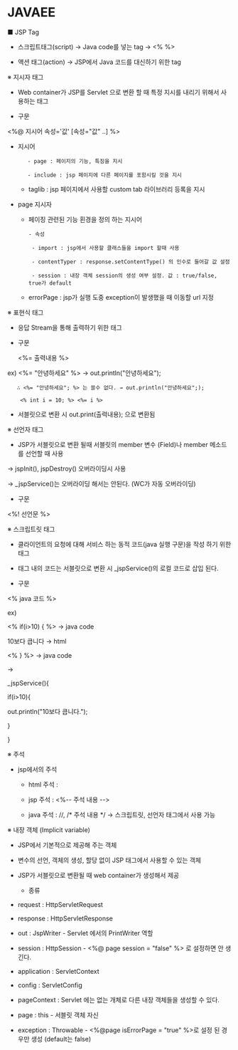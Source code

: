 # JAVAEE

■ JSP Tag

 - 스크립트태그(script) → Java code를 넣는 tag → <% %>

 - 액션 태그(action)  → JSP에서 Java 코드를 대신하기 위한 tag



※ 지시자 태그

- Web container가 JSP를 Servlet 으로 변환 할 때 특정 지시를 내리기 위해서 사용하는 태그

- 구문

<%@ 지시어 속성='값' [속성="값" ..] %>

- 지시어

         - page : 페이지의 기능, 특징을 지시

         - include : jsp 페이지에 다른 페이지를 포함시킬 것을 지시

   - taglib : jsp 페이지에서 사용할 custom tab 라이브러리 등록을 지시

- page 지시자

   - 페이징 관련된 기능 횐경을 정의 하는 지시어

         - 속성

          - import : jsp에서 사용할 클래스들을 import 할때 사용

          - contentTyper : response.setContentType() 의 인수로 들어갈 값 설정

          - session : 내장 객체 session의 생성 여부 설정. 값 : true/false, true가 default

    - errorPage : jsp가 실행 도중 exception이 발생했을 때 이동할 url 지정

※ 표현식 태그

 - 응답 Stream을 통해 출력하기 위한 태그

 - 구문

     <%= 출력내용 %>

  ex) <%= "안녕하세요" %>   → out.println("안녕하세요");

       ∴ <%= "안녕하세요"; %> 는 쓸수 없다. → out.println("안녕하세요";);

        <% int i = 10; %> <%= i %>

 - 서블릿으로 변환 시 out.print(출력내용); 으로 변환됨

※ 선언자 태그

 - JSP가 서블릿으로 변환 될때 서블릿의 member 변수 (Field)나 member 메소드를 선언할 때 사용

→ jspInit(), jspDestroy() 오버라이딩시 사용

→ _jspService()는 오버라이딩 해서는 안된다. (WC가 자동 오버라이딩)

 - 구문 

<%! 선언문 %>

※ 스크립트릿 태그

 - 클라이언트의 요청에 대해 서비스 하는 동적 코드(java 실행 구문)을 작성 하기 위한 태그

 - 태그 내의 코드는 서블릿으로 변환 시 _jspService()의 로컬 코드로 삽입 된다.

 - 구문

<% java 코드 %>

   ex)

<% if(i>10) { %>  → java code

10보다 큽니다    →  html

<% } %>               →  java code

→

 _jspService(){

if(i>10){

out.println("10보다 큽니다.");

}

}

※ 주석

  - jsp에서의 주석

     - html 주석 : <!-- 주석 내용 -->

     - jsp 주석 : <%-- 주석 내용 -->

     - java 주석 : //, /* 주석 내용 */ → 스크립트릿, 선언자 태그에서 사용 가능



※ 내장 객체 (Implicit variable)

  - JSP에서 기본적으로 제공해 주는 객체

- 변수의 선언, 객체의 생성, 할당 없이 JSP 태그에서 사용할 수 있는 객체

- JSP가 서블릿으로 변환될 때 web container가 생성해서 제공

  - 종류

- request : HttpServletRequest

- response : HttpServletResponse

- out : JspWriter - Servlet 에서의 PrintWriter 역할

- session : HttpSession - <%@ page session = "false" %> 로 설정하면 안 생긴다.

- application : ServletContext

- config : ServletConfig

- pageContext : Servlet 에는 없는 개체로 다른 내장 객체들을 생성할 수 있다.

- page : this - 서블릿 객체 자신

- exception : Throwable - <%@page isErrorPage = "true" %>로 설정 된 경우만 생성 (default는 false)

